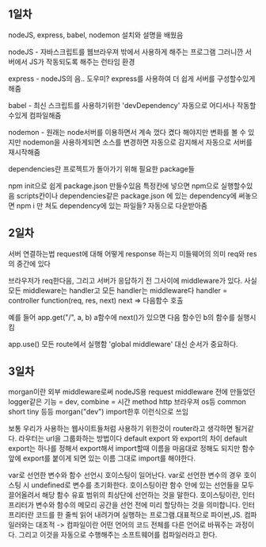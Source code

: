 ## 1일차

nodeJS, express, babel, nodemon 설치와 설명을 배웠음

nodeJS - 자바스크립트를 웹브라우져 밖에서 사용하게 해주는 프로그램 그러니깐 서버에서 JS가 작동되도록 해주는 런타임 환경

express - nodeJS의 음.. 도우미? express를 사용하여 더 쉽게 서버를 구성할수있게 해줌

babel - 최신 스크립트를 사용하기위한 'devDependency' 자동으로 어디서나 작동할수있게 컴파일해줌

nodemon - 원래는 node서버를 이용하면서 계속 껐다 켰다 해야지만 변화를 볼 수 있지만 nodemon을 사용하게되면 소스를 변경하면 자동으로 감지해서 자동으로 서버를 재시작해줌

dependencies란 프로젝트가 돌아가기 위해 필요한 package들

npm init으로 쉽게 package.json 만들수있음
특정칸에 넣으면 npm으로 실행할수있음 scripts칸이나 dependencies같은
package.json 에 있는 dependency에 써놓으면 npm i 만 쳐도 dependency에 있는 파일들?
자동으로 다운받아줌

## 2일차

서버 연결하는법 request에 대해 어떻게 response 하는지
미들웨어의 의미 req와 res의 중간에 있다

브라우저가 req한다음, 그리고 서버가 응답하기 전 그사이에 middleware가 있다.
사실 모든 middleware는 handler고 모든 handler는 middleware다 handler = controller
function(req, res, next) next => 다음함수 호출

예를 들어 app.get("/", a, b) a함수에 next()가 있으면 다음 함수인 b의 함수를 실행시킴

app.use() 모든 route에서 실행함 'global middleware' 대신 순서가 중요하다.

## 3일차

morgan이란 외부 middleware로써 nodeJS용 request middleware 전에 만들었던 logger같은 기능 = dev, combine = 시간 method http 브라우져 os등
common short tiny 등등
morgan("dev") import한후 이런식으로 쓰임

보통 우리가 사용하는 웹사이트들처럼 사용하기 위한것이 router라고 생각하면 될거같다. 라우터는 url을 그룹화하는 방법이다
default export 와 export의 차이 default export는 하나를 정해서 export해서 import할때 이름을 마음대로 정해도 되지만
함수 앞에 export를 붙이게 되면 있는 이름 그대로 import를 해야한다.

var로 선언한 변수와 함수 선언시 호이스팅이 일어난다. var로 선언한 변수의 경우 호이스팅 시 undefined로 변수를 초기화한다.
호이스팅이란 함수 안에 있는 선언들을 모두 끌어올려서 해당 함수 유효 범위의 최상단에 선언하는 것을 말한다.
호이스팅이란, 인터프리터가 변수와 함수의 메모리 공간을 선언 전에 미리 할당하는 것을 의미합니다.
인터프리터란 코드를 한 줄씩 읽어 내려가며 실행하는 프로그램.대표적으로 파이썬,JS.
컴파일러와는 대조적 -> 컴파일이란 어떤 언어의 코드 전체를 다른 언어로 바꿔주는 과정이다. 그리고 이것을 자동으로 수행해주는 소프트웨어를 컴파일러라고 한다.
